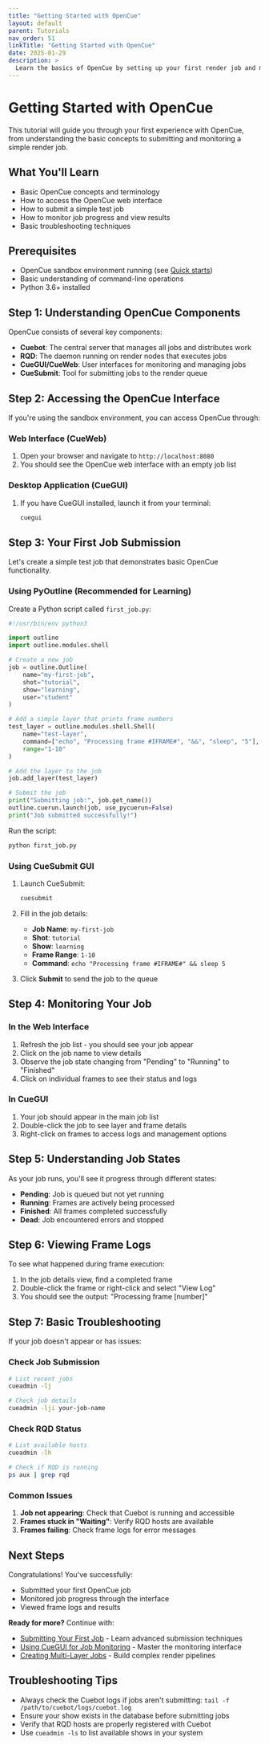 ```yaml
---
title: "Getting Started with OpenCue"
layout: default
parent: Tutorials
nav_order: 51
linkTitle: "Getting Started with OpenCue"
date: 2025-01-29
description: >
  Learn the basics of OpenCue by setting up your first render job and monitoring its progress
---
```


# Getting Started with OpenCue

This tutorial will guide you through your first experience with OpenCue, from understanding the basic concepts to submitting and monitoring a simple render job.

## What You'll Learn

- Basic OpenCue concepts and terminology
- How to access the OpenCue web interface
- How to submit a simple test job
- How to monitor job progress and view results
- Basic troubleshooting techniques

## Prerequisites

- OpenCue sandbox environment running (see [Quick starts](/docs/quick-starts/))
- Basic understanding of command-line operations
- Python 3.6+ installed

## Step 1: Understanding OpenCue Components

OpenCue consists of several key components:

- **Cuebot**: The central server that manages all jobs and distributes work
- **RQD**: The daemon running on render nodes that executes jobs
- **CueGUI/CueWeb**: User interfaces for monitoring and managing jobs
- **CueSubmit**: Tool for submitting jobs to the render queue

## Step 2: Accessing the OpenCue Interface

If you're using the sandbox environment, you can access OpenCue through:

### Web Interface (CueWeb)
1. Open your browser and navigate to `http://localhost:8080`
2. You should see the OpenCue web interface with an empty job list

### Desktop Application (CueGUI)
1. If you have CueGUI installed, launch it from your terminal:
   ```bash
   cuegui
   ```

## Step 3: Your First Job Submission

Let's create a simple test job that demonstrates basic OpenCue functionality.

### Using PyOutline (Recommended for Learning)

Create a Python script called `first_job.py`:

```python
#!/usr/bin/env python3

import outline
import outline.modules.shell

# Create a new job
job = outline.Outline(
    name="my-first-job",
    shot="tutorial", 
    show="learning",
    user="student"
)

# Add a simple layer that prints frame numbers
test_layer = outline.modules.shell.Shell(
    name="test-layer",
    command=["echo", "Processing frame #IFRAME#", "&&", "sleep", "5"],
    range="1-10"
)

# Add the layer to the job
job.add_layer(test_layer)

# Submit the job
print("Submitting job:", job.get_name())
outline.cuerun.launch(job, use_pycuerun=False)
print("Job submitted successfully!")
```

Run the script:
```bash
python first_job.py
```

### Using CueSubmit GUI

1. Launch CueSubmit:
   ```bash
   cuesubmit
   ```

2. Fill in the job details:
   - **Job Name**: `my-first-job`
   - **Shot**: `tutorial`
   - **Show**: `learning` 
   - **Frame Range**: `1-10`
   - **Command**: `echo "Processing frame #IFRAME#" && sleep 5`

3. Click **Submit** to send the job to the queue

## Step 4: Monitoring Your Job

### In the Web Interface

1. Refresh the job list - you should see your job appear
2. Click on the job name to view details
3. Observe the job state changing from "Pending" to "Running" to "Finished"
4. Click on individual frames to see their status and logs

### In CueGUI

1. Your job should appear in the main job list
2. Double-click the job to see layer and frame details
3. Right-click on frames to access logs and management options

## Step 5: Understanding Job States

As your job runs, you'll see it progress through different states:

- **Pending**: Job is queued but not yet running
- **Running**: Frames are actively being processed
- **Finished**: All frames completed successfully
- **Dead**: Job encountered errors and stopped

## Step 6: Viewing Frame Logs

To see what happened during frame execution:

1. In the job details view, find a completed frame
2. Double-click the frame or right-click and select "View Log"
3. You should see the output: "Processing frame [number]"

## Step 7: Basic Troubleshooting

If your job doesn't appear or has issues:

### Check Job Submission
```bash
# List recent jobs
cueadmin -lj

# Check job details
cueadmin -lji your-job-name
```

### Check RQD Status
```bash
# List available hosts
cueadmin -lh

# Check if RQD is running
ps aux | grep rqd
```

### Common Issues

1. **Job not appearing**: Check that Cuebot is running and accessible
2. **Frames stuck in "Waiting"**: Verify RQD hosts are available
3. **Frames failing**: Check frame logs for error messages

## Next Steps

Congratulations! You've successfully:
- Submitted your first OpenCue job
- Monitored job progress through the interface
- Viewed frame logs and results

**Ready for more?** Continue with:
- [Submitting Your First Job](/docs/tutorials/submitting-first-job/) - Learn advanced submission techniques
- [Using CueGUI for Job Monitoring](/docs/tutorials/using-cuegui/) - Master the monitoring interface
- [Creating Multi-Layer Jobs](/docs/tutorials/multi-layer-jobs/) - Build complex render pipelines

## Troubleshooting Tips

- Always check the Cuebot logs if jobs aren't submitting: `tail -f /path/to/cuebot/logs/cuebot.log`
- Ensure your show exists in the database before submitting jobs
- Verify that RQD hosts are properly registered with Cuebot
- Use `cueadmin -ls` to list available shows in your system